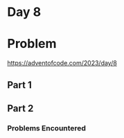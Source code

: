 # Day 8

# Problem

https://adventofcode.com/2023/day/8

## Part 1

## Part 2

### Problems Encountered
